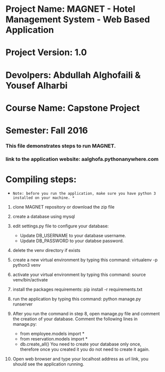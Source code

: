 # Project Name: MAGNET - Hotel Management System - Web Based Application
# Project Version: 1.0
# Devolpers: Abdullah Alghofaili & Yousef Alharbi
# Course Name: Capstone Project
# Semester: Fall 2016
### This file demonstrates steps to run MAGNET.
### link to the application website: aalghofa.pythonanywhere.com

# Compiling steps:
 *     Note: before you run the application, make sure you have python 3 installed on your machine. *
 
1. clone MAGNET repository or download the zip file
2. create a database using mysql
3. edit settings.py file to configure your database:
	- Update DB_USERNAME to your database username.
	- Update DB_PASSWORD to your databse password.
4. delete the venv directory if exists
5. create a new virtual environment by typing this command:
    virtualenv -p python3 venv
6. activate your virtual environment by typing this command:
    source venv/bin/activate
7. install the packages requirements:
    pip install -r requirements.txt
8. run the application by typing this command: 
    python manage.py runserver
9. After you run the command in step 8, open manage.py file and comment the creation of your database. Comment the following lines in manage.py:
	- from employee.models import *
	- from reservation.models import *
	- db.create_all()
You need to create your database only once, therefore once you created it you do not need to create it again.

10. Open web browser and type your localhost address as url link, you should see the application running.

